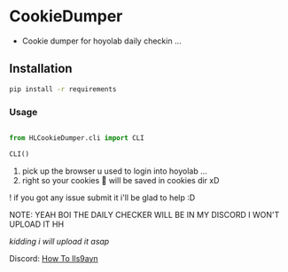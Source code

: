 # CookieDumper

- Cookie dumper for hoyolab daily checkin ...

## Installation
```sh
pip install -r requirements
```

### Usage
```py

from HLCookieDumper.cli import CLI

CLI()

```

1. pick up the browser u used to login into hoyolab ...
2. right so your cookies 🍪 will be saved in cookies dir xD

! if you got any issue submit it i'll be glad to help :D





NOTE: YEAH BOI THE DAILY CHECKER WILL BE IN MY DISCORD I WON'T UPLOAD IT HH

*kidding i will upload it asap*

Discord: [How To Ils9ayn](https://discord.gg/QKM3DccBJp)
